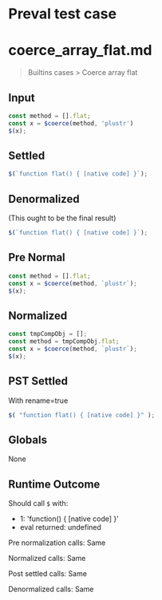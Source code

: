 # Preval test case

# coerce_array_flat.md

> Builtins cases > Coerce array flat
>
>

## Input

`````js filename=intro
const method = [].flat;
const x = $coerce(method, 'plustr')
$(x);
`````

## Settled


`````js filename=intro
$(`function flat() { [native code] }`);
`````

## Denormalized
(This ought to be the final result)

`````js filename=intro
$(`function flat() { [native code] }`);
`````

## Pre Normal


`````js filename=intro
const method = [].flat;
const x = $coerce(method, `plustr`);
$(x);
`````

## Normalized


`````js filename=intro
const tmpCompObj = [];
const method = tmpCompObj.flat;
const x = $coerce(method, `plustr`);
$(x);
`````

## PST Settled
With rename=true

`````js filename=intro
$( "function flat() { [native code] }" );
`````

## Globals

None

## Runtime Outcome

Should call `$` with:
 - 1: 'function() { [native code] }'
 - eval returned: undefined

Pre normalization calls: Same

Normalized calls: Same

Post settled calls: Same

Denormalized calls: Same

